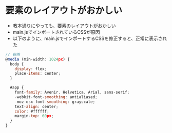 

# 要素のレイアウトがおかしい
- 教本通りにやっても、要素のレイアウトがおかしい
- main.jsでインポートされているCSSが原因
- 以下のように、main.jsでインポートするCSSを修正すると、正常に表示された
```js
// 省略
@media (min-width: 1024px) {
  body {
    display: flex;
    place-items: center;
  }

  #app {
    font-family: Avenir, Helvetica, Arial, sans-serif;
    -webkit-font-smoothing: antialiased;
    -moz-osx-font-smoothing: grayscale;
    text-align: center;
    color: #ffffff;
    margin-top: 60px;
  }
}
```

